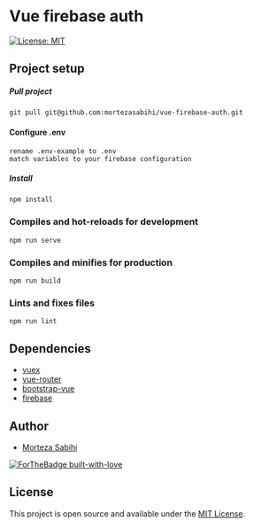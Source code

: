 # Vue firebase auth
[![License: MIT](https://img.shields.io/badge/License-MIT-blue.svg)](https://opensource.org/licenses/MIT)


## Project setup
##### Pull project 
```
git pull git@github.com:mortezasabihi/vue-firebase-auth.git
```
#### Configure .env
```
rename .env-example to .env 
match variables to your firebase configuration 
```
##### Install
```
npm install
```

### Compiles and hot-reloads for development
```
npm run serve
```

### Compiles and minifies for production
```
npm run build
```

### Lints and fixes files
```
npm run lint
```

## Dependencies
- [vuex](https://vuex.vuejs.org/)
- [vue-router](https://router.vuejs.org/)
- [bootstrap-vue](https://bootstrap-vue.js.org/)
- [firebase](https://firebase.google.com/)

## Author
- [Morteza Sabihi](https://github.com/mortezasabihi)

[![ForTheBadge built-with-love](http://ForTheBadge.com/images/badges/built-with-love.svg)](https://github.com/mortezasabihi/)

## License
This project is open source and available under the [MIT License](https://github.com/mortezasabihi/vue-firebase-auth/blob/master/LICENSE).